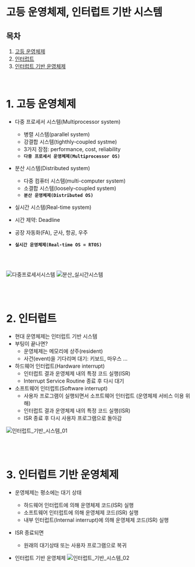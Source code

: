 # 고등 운영체제, 인터럽트 기반 시스템

## 목차
1. [고등 운영체제](#1-고등-운영체제)
2. [인터럽트](#2-인터럽트)
3. [인터럽트 기반 운영체제](#3-인터럽트-기반-운영체제)

<br>

# 1. 고등 운영체제
- 다중 프로세서 시스템(Multiprocessor system)
  - 병렬 시스템(parallel system)
  - 강결합 시스템(tighthly-coupled systme)
  - 3가지 장점: performance, cost, reliability
  - **`다중 프로세서 운영체제(Multiprocessor OS)`**

- 분산 시스템(Distributed system)
  - 다중 컴퓨터 시스템(multi-computer system)
  - 소결합 시스템(loosely-coupled system)
  - **`분산 운영체제(Distributed OS)`**

- 실시간 시스템(Real-time system)
- 시간 제약: Deadline
- 공장 자동화(FA), 군사, 항공, 우주
- **`실시간 운영체제(Real-time OS = RTOS)`**
<br>
<br>

![다중프로세서시스템](./img/multiprocessor_system.png)
![분산_실시간시스템](./img/distributed_realtime.png)

<br>
<br>


# 2. 인터럽트
- 현대 운영체제는 인터럽트 기반 시스템
- 부팅이 끝나면?
  - 운영체제는 메모리에 상주(resident)
  - 사건(event)을 기다리며 대기: 키보드, 마우스 ...
- 하드웨어 인터럽트(Hardware interrupt)
  - 인터럽트 결과 운영체제 내의 특정 코드 실행(ISR)
  - Interrupt Service Routine 종료 후 다시 대기
- 소프트웨어 인터럽트(Software interrupt)
  - 사용자 프로그램이 실행되면서 소프트웨어 인터럽트 (운영체제 서비스 이용 위해)
  - 인터럽트 결과 운영체제 내의 특정 코드 실행(ISR)
  - ISR 종료 후 다시 사용자 프로그램으로 돌아감

![인터럽트_기반_시스템_01](./img/interrupt_based_01.png)

<br>
<br>


# 3. 인터럽트 기반 운영체제
- 운영체제는 평소에는 대기 상태
  - 하드웨어 인터럽트에 의해 운영체제 코드(ISR) 실행
  - 소프트웨어 인터럽트에 의해 운영체제 코드(ISR) 실행
  - 내부 인터럽트(Internal interrupt)에 의해 운영체제 코드(ISR) 실행

- ISR 종료되면
  - 원래의 대기상태 또는 사용자 프로그램으로 복귀

- 인터럽트 기반 운영체제
![인터럽트_기반_시스템_02](./img/interrupt_based_02.png)